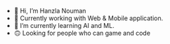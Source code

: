 - 👋 Hi, I’m Hanzla Nouman
- 👀 Currently working with Web & Mobile application.
- 🌱 I’m currently learning AI and ML.
- 🙃 Looking for people who can game and code 

<!---
HanzlaNouman/HanzlaNouman is a ✨ special ✨ repository because its `README.md` (this file) appears on your GitHub profile.
You can click the Preview link to take a look at your changes.
--->
